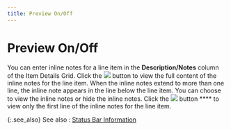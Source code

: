 ```yaml
---
title: Preview On/Off
---
```


# Preview On/Off


You can enter inline notes for a line item in the **Description/Notes**  column of the Item Details Grid. Click the ![]({{site.pos_baseurl}}/img/pos_preview_on.gif) button to view  the full content of the inline notes for the line item. When the inline  notes extend to more than one line, the inline note appears in the line  below the line item. You can choose to view the inline notes or hide the  inline notes. Click the ![]({{site.pos_baseurl}}/img/pos_preview_off.gif) button **** to view only the first line of the inline notes for the line item.


{:.see_also}
See also
: [Status  Bar Information]({{site.pos_baseurl}}/pos-trans/create-pos-doc/pos-si-profile/details/status-bar-info/status_bar_information_pos_contents.html)
